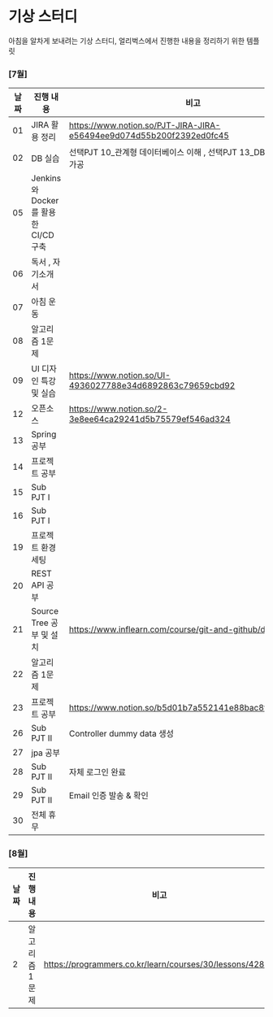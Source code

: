 # 기상 스터디

아침을 알차게 보내려는 기상 스터디, 얼리벅스에서 진행한 내용을 정리하기 위한 템플릿

### [7월]

| 날짜   | 진행 내용 | 비고 |
| ------ | -------------------- | ---- |
| 01 | JIRA 활용 정리 | https://www.notion.so/PJT-JIRA-JIRA-e56494ee9d074d55b200f2392ed0fc45 |
| 02 | DB 실습 | 선택PJT 10_관계형 데이터베이스 이해 , 선택PJT 13_DB데이터 적재 및 가공 |
| 05 | Jenkins와 Docker를 활용한 CI/CD 구축 |  |
| 06 | 독서 , 자기소개서 |  |
| 07 | 아침 운동 |  |
| 08 | 알고리즘 1문제 |  |
| 09 | UI 디자인 특강 및 실습 | https://www.notion.so/UI-4936027788e34d6892863c79659cbd92 |
| 12 | 오픈소스 | https://www.notion.so/2-3e8ee64ca29241d5b75579ef546ad324 |
| 13 | Spring 공부 |  |
| 14 | 프로젝트 공부 |  |
| 15 | Sub PJT Ⅰ |  |
| 16 | Sub PJT Ⅰ |  |
| 19 | 프로젝트 환경세팅 |  |
| 20 | REST API 공부 |  |
| 21 | Source Tree 공부 및 설치 | https://www.inflearn.com/course/git-and-github/dashboard |
| 22 | 알고리즘 1문제 |  |
| 23 | 프로젝트 공부 | https://www.notion.so/b5d01b7a552141e88bac8f4cbe10ce47 |
| 26 | Sub PJT Ⅱ | Controller dummy data 생성 |
| 27 | jpa 공부 |  |
| 28 | Sub PJT Ⅱ | 자체 로그인 완료 |
| 29 | Sub PJT Ⅱ | Email 인증 발송 & 확인 |
| 30 | 전체 휴무 |  |

### [8월]

| 날짜   | 진행 내용 | 비고 |
| ------ | -------------------- | ---- |
| 2 | 알고리즘 1문제 | https://programmers.co.kr/learn/courses/30/lessons/42888 |
